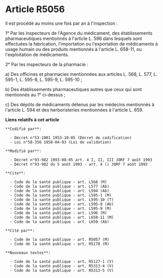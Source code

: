 # Article R5056

Il est procédé au moins une fois par an à l'inspection :

1° Par les inspecteurs de l'Agence du médicament, des établissements pharmaceutiques mentionnés à l'article L. 596 dans
lesquels sont effectuées la fabrication, l'importation ou l'exportation de médicaments à usage humain ou des produits
mentionnés à l'article L. 658-11, ou l'exploitation de médicaments.

2° Par les inspecteurs de la pharmacie :

a) Des officines et pharmacies mentionnées aux articles L. 568, L. 577, L. 595-1, L. 595-8, L. 595-9, L. 595-10 ;

b) Des établissements pharmaceutiques autres que ceux qui sont mentionnés au 1° ci-dessus ;

c) Des dépôts de médicaments détenus par les médecins mentionnés à l'article L. 594 et des herboristeries mentionnées à
l'article L. 659.

**Liens relatifs à cet article**

	**Codifié par**:

	  - Décret n°53-1001 1953-10-05 (Décret de codification)
	  - Loi n°58-356 1958-04-03 (Loi de validation)

	**Modifié par**:

	  - Décret n°93-982 1993-08-05 art. 4 I, II, III JORF 7 août 1993
	  - Décret n°93-982 du 5 août 1993 - art. 4 () JORF 7 août 1993

	**Cite**:

	  - Code de la santé publique - art. L568 (M)
	  - Code de la santé publique - art. L577 (Ab)
	  - Code de la santé publique - art. L594 (Ab)
	  - Code de la santé publique - art. L595-1 (M)
	  - Code de la santé publique - art. L595-10 (T)
	  - Code de la santé publique - art. L595-8 (Ab)
	  - Code de la santé publique - art. L595-9 (M)
	  - Code de la santé publique - art. L596 (M)
	  - Code de la santé publique - art. L658-11 (M)
	  - Code de la santé publique - art. L659 (Ab)

	**Cité par**:

	  - Code de la santé publique - art. R5057 (M)
	  - Code de la santé publique - art. R5178 (M)

	**Nouveaux textes**:

	  - Code de la santé publique - art. R5127-1 (V)
	  - Code de la santé publique - art. R5313-4 (V)
	  - Code de la santé publique - art. R5313-5 (V)
